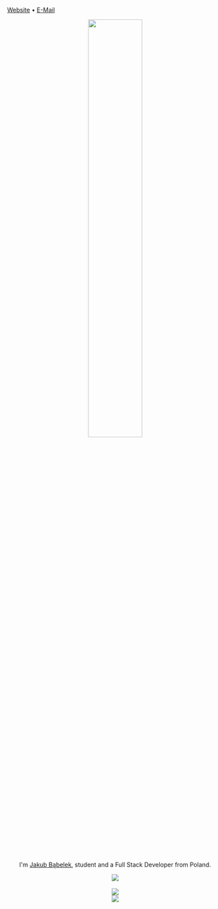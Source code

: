 [Website](https://bblk.pl/) • [E-Mail](mailto:jakub@bblk.pl)

<div align="center">
  <img src="https://rishavanand.github.io/static/images/greetings.gif" align="center" style="width: 50%" />
  <p>I'm <a href="https://bblk.pl/">Jakub Bąbelek</a>, student and a Full Stack Developer from Poland.</p>
  <img src="https://visitor-badge.glitch.me/badge?page_id=jakoboo.jakoboo" align="center" />
  <br />
  <br />
  <img src="https://github-readme-stats.vercel.app/api?username=jakoboo&show_icons=true&icon_color=ff2050&text_color=565656&bg_color=ffffff&hide_title=true&hide_border=true&hide=contribs,issues" align="center" />
  <br />
  <a href="https://spotify-github-profile.vercel.app/api/view?uid=11131620181&redirect=true">
    <img src="https://spotify-github-profile.vercel.app/api/view?uid=11131620181&cover_image=false" />
  </a>
</div>
